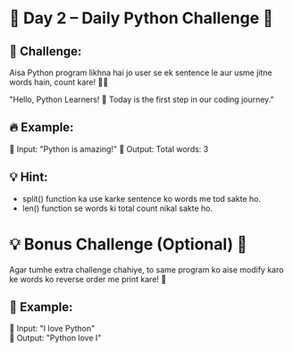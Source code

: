 # 📢 Day 2 – Daily Python Challenge 🐍 

## 🚀 Challenge:
Aisa Python program likhna hai jo user se ek sentence le aur usme jitne words hain, count kare! 🔢💡

"Hello, Python Learners! 🚀 Today is the first step in our coding journey."

## 🔥 Example:  
📌 Input: "Python is amazing!"
📌 Output: Total words: 3

## 💡 Hint: 
- split() function ka use karke sentence ko words me tod sakte ho.  
- len() function se words ki total count nikal sakte ho.  


# 💡 Bonus Challenge (Optional) 🤩

Agar tumhe extra challenge chahiye, to same program ko aise modify karo ke words ko reverse order me print kare! 🔄  

## 📌 Example:  
🔹 Input: "I love Python"  
🔹 Output: "Python love I"